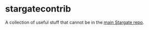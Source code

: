 # stargatecontrib

A collection of useful stuff that cannot be in the [main Stargate repo](https://gitbub.com/realbucksavage/stargate).